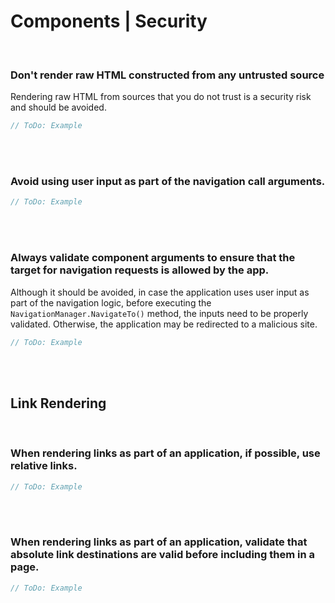 # Components | Security
<br>


### Don't render raw HTML constructed from any untrusted source

Rendering raw HTML from sources that you do not trust is a security risk and should be avoided.

```csharp
// ToDo: Example
```
<br><br>


### Avoid using user input as part of the navigation call arguments.

```csharp
// ToDo: Example
```
<br><br>


### Always validate component arguments to ensure that the target for navigation requests is allowed by the app.

Although it should be avoided, in case the application uses user input as part of the navigation logic, before executing the `NavigationManager.NavigateTo()` method,
the inputs need to be properly validated. Otherwise, the application may be redirected to a malicious site.

```csharp
// ToDo: Example
```
<br><br>


## Link Rendering
<br>

### When rendering links as part of an application, if possible, use relative links.

```csharp
// ToDo: Example
```
<br><br>


### When rendering links as part of an application, validate that absolute link destinations are valid before including them in a page.

```csharp
// ToDo: Example
```
<br><br>